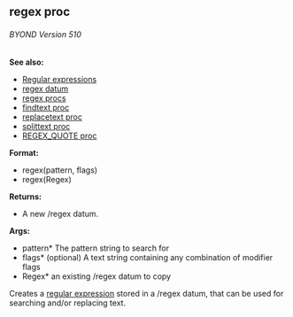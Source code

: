 ## regex proc 
###### BYOND Version 510
**See also:**
*   [Regular expressions](/ref/%7Bnotes%7D/regex.md) 
*   [regex datum](/ref/regex.md) 
*   [regex procs](/ref/regex/proc.md) 
*   [findtext proc](/ref/proc/findtext.md) 
*   [replacetext proc](/ref/proc/replacetext.md) 
*   [splittext proc](/ref/proc/splittext.md) 
*   [REGEX_QUOTE proc](/ref/proc/REGEX_QUOTE.md) 
<!-- -->
**Format:**
*   regex(pattern, flags)
*   regex(Regex)
<!-- -->
**Returns:**
*   A new /regex datum.
<!-- -->
**Args:**
*   pattern* The pattern string to search for
*   flags* (optional) A text string containing any combination of
    modifier flags
*   Regex* an existing /regex datum to copy


Creates a [regular expression](/ref/%7Bnotes%7D/regex.md)  stored in
a /regex datum, that can be used for searching and/or replacing text.